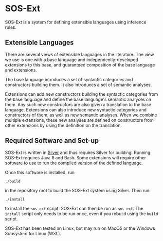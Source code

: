 # SOS-Ext
SOS-Ext is a system for defining extensible languages using inference
rules.


## Extensible Languages
There are several views of extensible languages in the literature.
The view we use is one with a base language and
independently-developed extensions to this base, and guaranteed
composition of the base language and extensions.

The base language introduces a set of syntactic categories and
constructors building them.  It also introduces a set of semantic
analyses.

Extensions can add new constructors building the syntactic categories
from the base language and define the base language's semantic
analyses on them.  Any such new constructors are also given a
translation to the base language.  Extensions can also introduce new
syntactic categories and constructors of them, as well as new semantic
analyses.  When we combine multiple extensions, these new analyses are
defined on constructors from other extensions by using the definition
on the translation.


## Required Software and Set-up
SOS-Ext is written in [Silver](github.com/melt-umn/silver) and
thus requires Silver for building.  Running SOS-Ext requires Java 8
and Bash.  Some extensions will require other software to use to run
the compiled version of the defined language.

Once this software is installed, run
```
./build
```
in the repository root to build the SOS-Ext system using Silver.  Then
run
```
./install
```
to install the `sos-ext` script.  SOS-Ext can then be run as
`sos-ext`.  The `install` script only needs to be run once, even if
you rebuild using the `build` script.

SOS-Ext has been tested on Linux, but may run on MacOS or the Windows
Subsystem for Linux (WSL).
